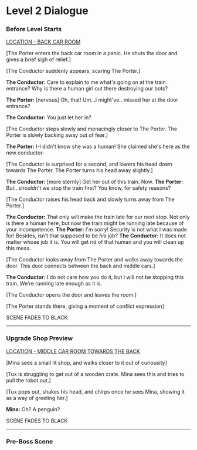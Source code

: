 # Level 2 Dialogue

### Before Level Starts
<u>LOCATION - BACK CAR ROOM</u>

[The Porter enters the back car room in a panic. He shuts the door and gives a brief sigh of relief.]

[The Conductor suddenly appears, scaring The Porter.]

**The Conductor:** Care to explain to me what's going on at the train entrance? Why is there a human girl out there destroying our bots?

**The Porter:** [nervous] Oh, that! Um...I might've...missed her at the door entrance?

**The Conductor:** You just let her in?

[The Conductor steps slowly and menacingly closer to The Porter. The Porter is slowly backing away out of fear.]

**The Porter:** I-I didn't know she was a human! She claimed she's here as the new conductor-

[The Conductor is surprised for a second, and lowers his head down towards The Porter. The Porter turns his head away slightly.]

**The Conductor:** [more sternly] Get her out of this train. Now.
**The Porter:** But...shouldn't we stop the train first? You know, for safety reasons?

[The Conductor raises his head back and slowly turns away from The Porter.]

**The Conductor:** That only will make the train late for our next stop. Not only is there a human here, but now the train might be running late because of your incompetence.
**The Porter:** I'm sorry! Security is not what I was made for! Besides, isn't that supposed to be *his* job?
**The Conductor:** It does not matter whose job it is. You will get rid of that human and you will clean up this mess.

[The Conductor looks away from The Porter and walks away towards the door. This door connects between the back and middle cars.]

**The Conductor:** I do not care how you do it, but I will not be stopping this train. We're running late enough as it is.

[The Conductor opens the door and leaves the room.]

[The Porter stands there, giving a moment of conflict expression]

SCENE FADES TO BLACK

---

### Upgrade Shop Preview
<u>LOCATION - MIDDLE CAR ROOM TOWARDS THE BACK</u>

[Mina sees a small lit shop, and walks closer to it out of curiousity]

[Tux is struggling to get out of a wooden crate. Mina sees this and tries to pull the robot out.]

[Tux pops out, shakes his head, and chirps once he sees Mina, showing it as a way of greeting her.]

**Mina:** Oh? A penguin?

SCENE FADES TO BLACK

---

### Pre-Boss Scene

